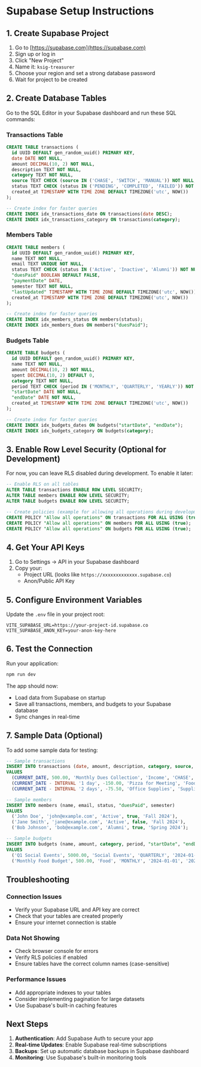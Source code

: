 # Supabase Setup Instructions

## 1. Create Supabase Project

1. Go to [https://supabase.com](https://supabase.com)
2. Sign up or log in
3. Click "New Project"
4. Name it: `ksig-treasurer`
5. Choose your region and set a strong database password
6. Wait for project to be created

## 2. Create Database Tables

Go to the SQL Editor in your Supabase dashboard and run these SQL commands:

### Transactions Table
```sql
CREATE TABLE transactions (
  id UUID DEFAULT gen_random_uuid() PRIMARY KEY,
  date DATE NOT NULL,
  amount DECIMAL(10, 2) NOT NULL,
  description TEXT NOT NULL,
  category TEXT NOT NULL,
  source TEXT CHECK (source IN ('CHASE', 'SWITCH', 'MANUAL')) NOT NULL,
  status TEXT CHECK (status IN ('PENDING', 'COMPLETED', 'FAILED')) NOT NULL,
  created_at TIMESTAMP WITH TIME ZONE DEFAULT TIMEZONE('utc', NOW())
);

-- Create index for faster queries
CREATE INDEX idx_transactions_date ON transactions(date DESC);
CREATE INDEX idx_transactions_category ON transactions(category);
```

### Members Table
```sql
CREATE TABLE members (
  id UUID DEFAULT gen_random_uuid() PRIMARY KEY,
  name TEXT NOT NULL,
  email TEXT UNIQUE NOT NULL,
  status TEXT CHECK (status IN ('Active', 'Inactive', 'Alumni')) NOT NULL,
  "duesPaid" BOOLEAN DEFAULT FALSE,
  "paymentDate" DATE,
  semester TEXT NOT NULL,
  "lastUpdated" TIMESTAMP WITH TIME ZONE DEFAULT TIMEZONE('utc', NOW()),
  created_at TIMESTAMP WITH TIME ZONE DEFAULT TIMEZONE('utc', NOW())
);

-- Create index for faster queries
CREATE INDEX idx_members_status ON members(status);
CREATE INDEX idx_members_dues ON members("duesPaid");
```

### Budgets Table
```sql
CREATE TABLE budgets (
  id UUID DEFAULT gen_random_uuid() PRIMARY KEY,
  name TEXT NOT NULL,
  amount DECIMAL(10, 2) NOT NULL,
  spent DECIMAL(10, 2) DEFAULT 0,
  category TEXT NOT NULL,
  period TEXT CHECK (period IN ('MONTHLY', 'QUARTERLY', 'YEARLY')) NOT NULL,
  "startDate" DATE NOT NULL,
  "endDate" DATE NOT NULL,
  created_at TIMESTAMP WITH TIME ZONE DEFAULT TIMEZONE('utc', NOW())
);

-- Create index for faster queries
CREATE INDEX idx_budgets_dates ON budgets("startDate", "endDate");
CREATE INDEX idx_budgets_category ON budgets(category);
```

## 3. Enable Row Level Security (Optional for Development)

For now, you can leave RLS disabled during development. To enable it later:

```sql
-- Enable RLS on all tables
ALTER TABLE transactions ENABLE ROW LEVEL SECURITY;
ALTER TABLE members ENABLE ROW LEVEL SECURITY;
ALTER TABLE budgets ENABLE ROW LEVEL SECURITY;

-- Create policies (example for allowing all operations during development)
CREATE POLICY "Allow all operations" ON transactions FOR ALL USING (true);
CREATE POLICY "Allow all operations" ON members FOR ALL USING (true);
CREATE POLICY "Allow all operations" ON budgets FOR ALL USING (true);
```

## 4. Get Your API Keys

1. Go to Settings → API in your Supabase dashboard
2. Copy your:
   - Project URL (looks like `https://xxxxxxxxxxxxx.supabase.co`)
   - Anon/Public API Key

## 5. Configure Environment Variables

Update the `.env` file in your project root:

```env
VITE_SUPABASE_URL=https://your-project-id.supabase.co
VITE_SUPABASE_ANON_KEY=your-anon-key-here
```

## 6. Test the Connection

Run your application:
```bash
npm run dev
```

The app should now:
- Load data from Supabase on startup
- Save all transactions, members, and budgets to your Supabase database
- Sync changes in real-time

## 7. Sample Data (Optional)

To add some sample data for testing:

```sql
-- Sample transactions
INSERT INTO transactions (date, amount, description, category, source, status)
VALUES 
  (CURRENT_DATE, 500.00, 'Monthly Dues Collection', 'Income', 'CHASE', 'COMPLETED'),
  (CURRENT_DATE - INTERVAL '1 day', -150.00, 'Pizza for Meeting', 'Food', 'MANUAL', 'COMPLETED'),
  (CURRENT_DATE - INTERVAL '2 days', -75.50, 'Office Supplies', 'Supplies', 'CHASE', 'COMPLETED');

-- Sample members
INSERT INTO members (name, email, status, "duesPaid", semester)
VALUES 
  ('John Doe', 'john@example.com', 'Active', true, 'Fall 2024'),
  ('Jane Smith', 'jane@example.com', 'Active', false, 'Fall 2024'),
  ('Bob Johnson', 'bob@example.com', 'Alumni', true, 'Spring 2024');

-- Sample budgets
INSERT INTO budgets (name, amount, category, period, "startDate", "endDate")
VALUES 
  ('Q1 Social Events', 5000.00, 'Social Events', 'QUARTERLY', '2024-01-01', '2024-03-31'),
  ('Monthly Food Budget', 500.00, 'Food', 'MONTHLY', '2024-01-01', '2024-01-31');
```

## Troubleshooting

### Connection Issues
- Verify your Supabase URL and API key are correct
- Check that your tables are created properly
- Ensure your internet connection is stable

### Data Not Showing
- Check browser console for errors
- Verify RLS policies if enabled
- Ensure tables have the correct column names (case-sensitive)

### Performance Issues
- Add appropriate indexes to your tables
- Consider implementing pagination for large datasets
- Use Supabase's built-in caching features

## Next Steps

1. **Authentication**: Add Supabase Auth to secure your app
2. **Real-time Updates**: Enable Supabase real-time subscriptions
3. **Backups**: Set up automatic database backups in Supabase dashboard
4. **Monitoring**: Use Supabase's built-in monitoring tools